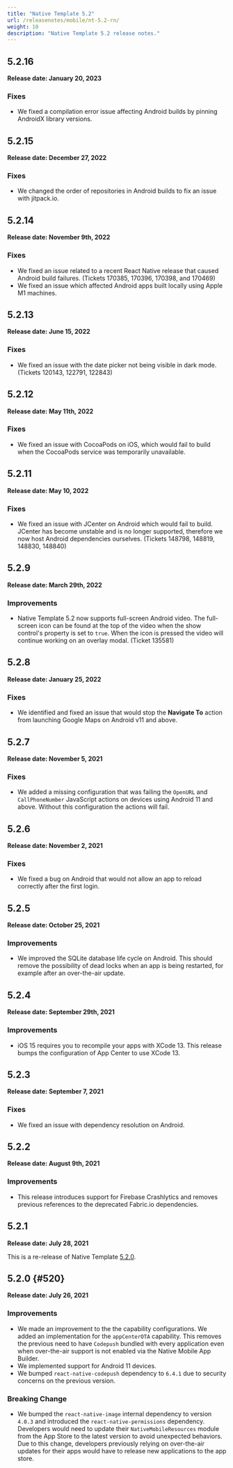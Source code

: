 ```yaml
---
title: "Native Template 5.2"
url: /releasenotes/mobile/nt-5.2-rn/
weight: 10
description: "Native Template 5.2 release notes."
---
```

## 5.2.16

**Release date: January 20, 2023**

### Fixes

* We fixed a compilation error issue affecting Android builds by pinning AndroidX library versions.

## 5.2.15

**Release date: December 27, 2022**

### Fixes

* We changed the order of repositories in Android builds to fix an issue with jitpack.io.

## 5.2.14

**Release date: November 9th, 2022**

### Fixes

* We fixed an issue related to a recent React Native release that caused Android build failures. (Tickets 170385, 170396, 170398, and 170469)
* We fixed an issue which affected Android apps built locally using Apple M1 machines.

## 5.2.13

**Release date: June 15, 2022**

### Fixes

* We fixed an issue with the date picker not being visible in dark mode. (Tickets 120143, 122791, 122843)

## 5.2.12

**Release date: May 11th, 2022**

### Fixes

* We fixed an issue with CocoaPods on iOS, which would fail to build when the CocoaPods service was temporarily unavailable.

## 5.2.11

**Release date: May 10, 2022**

### Fixes

* We fixed an issue with JCenter on Android which would fail to build. JCenter has become unstable and is no longer supported, therefore we now host Android dependencies ourselves. (Tickets 148798, 148819, 148830, 148840)

## 5.2.9

**Release date: March 29th, 2022** 

### Improvements

* Native Template 5.2 now supports full-screen Android video. The full-screen icon can be found at the top of the video when the show control's property is set to `true`. When the icon is pressed the video will continue working on an overlay modal. (Ticket 135581)

## 5.2.8

**Release date: January 25, 2022** 

### Fixes

* We identified and fixed an issue that would stop the **Navigate To** action from launching Google Maps on Android v11 and above.

## 5.2.7

**Release date: November 5, 2021** 

### Fixes

* We added a missing configuration that was failing the `OpenURL` and `CallPhoneNumber` JavaScript actions on devices using Android 11 and above. Without this configuration the actions will fail.

## 5.2.6

**Release date: November 2, 2021**

### Fixes

* We fixed a bug on Android that would not allow an app to reload correctly after the first login.

## 5.2.5

**Release date: October 25, 2021**

### Improvements

* We improved the SQLite database life cycle on Android. This should remove the possibility of dead locks when an app is being restarted, for example after an over-the-air update.

## 5.2.4

**Release date: September 29th, 2021**

### Improvements

* iOS 15 requires you to recompile your apps with XCode 13. This release bumps the configuration of App Center to use XCode 13.

## 5.2.3

**Release date: September 7, 2021**

### Fixes

* We fixed an issue with dependency resolution on Android.

## 5.2.2

**Release date: August 9th, 2021**

### Improvements

* This release introduces support for Firebase Crashlytics and removes previous references to the deprecated Fabric.io dependencies.

## 5.2.1

**Release date: July 28, 2021**

This is a re-release of Native Template [5.2.0](#520).

## 5.2.0 {#520}

**Release date: July 26, 2021**

### Improvements

* We made an improvement to the the capability configurations. We added an implementation for the `appCenterOTA` capability. This removes the previous need to have `Codepush` bundled with every application even when over-the-air support is not enabled via the Native Mobile App Builder.
* We implemented support for Android 11 devices.
* We bumped `react-native-codepush` dependency to `6.4.1` due to security concerns on the previous version.

### Breaking Change

* We bumped the `react-native-image` internal dependency to version `4.0.3` and introduced the `react-native-permissions` dependency. Developers would need to update their `NativeMobileResources` module from the App Store to the latest version to avoid unexpected behaviors. Due to this change, developers previously relying on over-the-air updates for their apps would have to release new applications to the app store.
